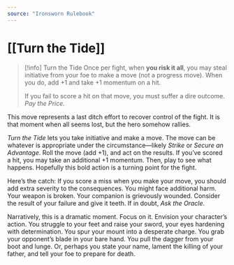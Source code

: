 ```yaml
---
source: "Ironsworn Rulebook"
---
```

# [[Turn the Tide]]

> [!info] Turn the Tide
> Once per fight, when **you risk it all**, you may steal initiative from your foe to make a move (not a progress move). When you do, add +1 and take +1 momentum on a hit.
> 
> If you fail to score a hit on that move, you must suffer a dire outcome. _Pay the Price._

This move represents a last ditch effort to recover control of the fight. It is that moment when all seems lost, but the hero somehow rallies. 

_Turn the Tide_ lets you take initiative and make a move. The move can be whatever is appropriate under the circumstance—likely _Strike_ or _Secure an Advantage_. Roll the move (add +1), and act on the results. If you’ve scored a hit, you may take an additional +1 momentum. Then, play to see what happens. Hopefully this bold action is a turning point for the fight.

Here’s the catch: If you score a miss when you make your move, you should add extra severity to the consequences. You might face additional harm. Your weapon is broken. Your companion is grievously wounded. Consider the result of your failure and give it teeth. If in doubt, _Ask the Oracle_.

Narratively, this is a dramatic moment. Focus on it. Envision your character’s action. You struggle to your feet and raise your sword, your eyes hardening with determination. You spur your mount into a desperate charge. You grab your opponent’s blade in your bare hand. You pull the dagger from your boot and lunge. Or, perhaps you state your name, lament the killing of your father, and tell your foe to prepare for death.